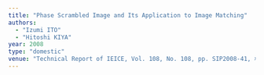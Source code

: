 ```yaml
---
title: "Phase Scrambled Image and Its Application to Image Matching"
authors:
  - "Izumi ITO"
  - "Hitoshi KIYA"
year: 2008
type: "domestic"
venue: "Technical Report of IEICE, Vol. 108, No. 108, pp. SIP2008-41, 札幌市北区, 2008-06-26."
---
```

